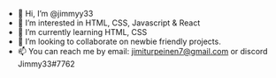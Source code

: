 - 👋 Hi, I’m @jimmyy33
- 👀 I’m interested in HTML, CSS, Javascript & React
- 🌱 I’m currently learning HTML, CSS
- 💞️ I’m looking to collaborate on newbie friendly projects.
- 📫 You can reach me by email: jimiturpeinen7@gmail.com or discord Jimmy33#7762

<!---
jimmyy33/jimmyy33 is a ✨ special ✨ repository because its `README.md` (this file) appears on your GitHub profile.
You can click the Preview link to take a look at your changes.
--->
